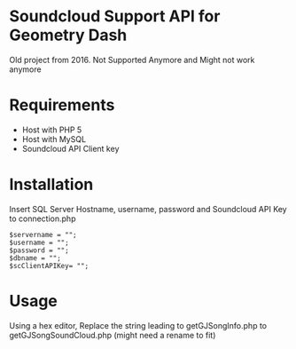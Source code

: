 # Soundcloud Support API for Geometry Dash
Old project from 2016. 
Not Supported Anymore and Might not work anymore

# Requirements

* Host with PHP 5 
* Host with MySQL 
* Soundcloud API Client key

# Installation
Insert SQL Server Hostname, username, password and Soundcloud API Key to connection.php
```
$servername = "";
$username = "";
$password = "";
$dbname = "";
$scClientAPIKey= "";
```
# Usage
Using a hex editor, Replace the string leading to getGJSongInfo.php to getGJSongSoundCloud.php (might need a rename to fit)
